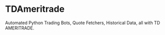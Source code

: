 # TDAmeritrade
Automated Python Trading Bots, Quote Fetchers, Historical Data, all with TD AMERITRADE.
